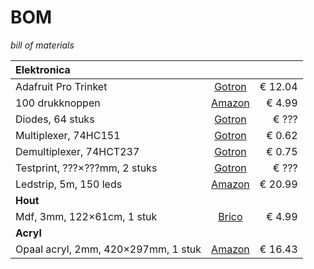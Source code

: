 # BOM

_bill of materials_

| **Elektronica** | <!-- --> | <!-- --> |
|:-------- |:--------:| --------:|
| Adafruit Pro Trinket |  [Gotron](https://www.gotron.be/adafruit-pro-trinket-5v-16mhz.html) | € 12.04 |
| 100 drukknoppen | [Amazon](https://www.amazon.de/-/en/gp/product/B07Q1BXV7T/) | € 4.99 |
| Diodes, 64 stuks | [Gotron](???) | € ??? |
| Multiplexer, 74HC151 | [Gotron](https://www.gotron.be/8-input-multiplexer.html) | € 0.62 |
| Demultiplexer, 74HCT237 | [Gotron](https://www.gotron.be/decoder-3.html) | € 0.75 |
| Testprint, ???×???mm, 2 stuks | [Gotron](???) | € ??? |
| Ledstrip, 5m, 150 leds | [Amazon](https://www.amazon.de/-/en/gp/product/B07TNPN4B6/) | € 20.99 |
| **Hout** | <!-- --> | <!-- --> |
| Mdf, 3mm, 122×61cm, 1 stuk | [Brico](https://www.brico.be/nl/bouwmaterialen/hout/mdf-platen/sencys-mdf-paneel-hoge-densiteit-122x61x0-3cm/1887933) | € 4.99 |
| **Acryl** | <!-- --> | <!-- --> |
| Opaal acryl, 2mm, 420×297mm, 1 stuk | [Amazon](https://www.amazon.de/-/en/gp/product/B06W9F1S1G/) | € 16.43 |
